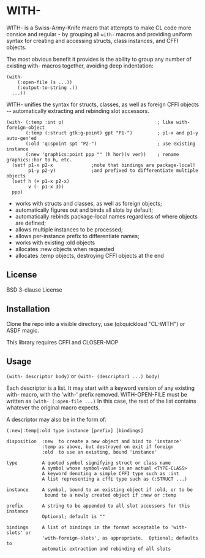 # WITH-

WITH- is a Swiss-Army-Knife macro that attempts to make CL code more consice and regular - by grouping all `with-` macros and providing uniform syntax for creating and accessing structs, class instances, and CFFI objects.

The most obvious benefit it provides is the ability to group any number of existing with- macros together, avoiding deep indentation:
```
(with-
    (:open-file (s ...))    
    (:output-to-string .))
  ...))
```
WITH- unifies the syntax for structs, classes, as well as foreign CFFI objects -- automatically extracting and rebinding slot accessors.
```
(with- (:temp :int p)                                  ; like with-foreign-object
       (:temp (:struct gtk:g-point) gpt "P1-")         ; p1-x and p1-y auto-gen'ed
       (:old 'q:spoint spt "P2-")                      ; use existing instance
       (:new 'graphics:point ppp "" (h hor)(v ver))    ; rename graphics::hor to h, etc.
  (setf p1-x p2-x              ;note that bindings are package-local!
        p1-y p2-y)             ;and prefixed to differentiate multiple objects
  (setf h (+ p1-x p2-x)
        v (- p1-x 3))
  ppp) 
```  
  
* works with structs and classes, as well as foreign objects;
* automatically figures out and binds all slots by default;
* automatically rebinds package-local names regardless of where objects are defined;
* allows multiple instances to be processed;
* allows per-instance prefix to differentiate names;
* works with existing :old objects
* allocates :new objects when requested
* allocates :temp objects, destroying CFFI objects at the end


## License

BSD 3-clause License

## Installation

Clone the repo into a visible directory, use (ql:quickload "CL-WITH") or ASDF magic.

This library requires CFFI and CLOSER-MOP

## Usage

`(with- descriptor body)` or `(with- (descriptor1 ...) body)` 

Each descriptor is a list.  It may start with a keyword version of any existing with- macro, with the 'with-' prefix removed.  WITH-OPEN-FILE must be written as  ```(with- (:open-file ...)```  In this case, the rest of the list contains whatever the original macro expects.

A descriptor may also be in the form of:

`(:new|:temp|:old type instance [prefix] [bindings]`

```
disposition  :new  to create a new object and bind to 'instance'
             :temp as above, but destroyed on exit if foreign
			 :old  to use an existing, bound 'instance'
			 
type         A quoted symbol signifying struct or class name
             A symbol whose symbol-value is an actual <TYPE-CLASS>
			 A keyword denoting a simple CFFI type such as :int
			 A list representing a cffi type such as (:STRUCT ...)
			 
instance     A symbol, bound to an existing object if :old, or to be
              bound to a newly created object if :new or :temp

prefix       A string to be appended to all slot accessors for this instance
             Optional; default is ""

bindings     A list of bindings in the format acceptable to 'with-slots' or 
             'with-foreign-slots', as appropriate.  Optional; defaults to
			 automatic extraction and rebinding of all slots
```



			 


			 

			 
			 
